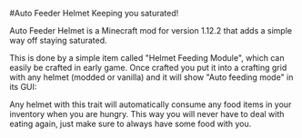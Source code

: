 #Auto Feeder Helmet
Keeping you saturated!

Auto Feeder Helmet is a Minecraft mod for version 1.12.2 that adds a simple way off staying saturated.

This is done by a simple item called "Helmet Feeding Module", which can easily be crafted in early game.
Once crafted you put it into a crafting grid with any helmet (modded or vanilla)
and it will show "Auto feeding mode" in its GUI:

Any helmet with this trait will automatically consume any food items in your inventory when you are hungry.
This way you will never have to deal with eating again,  just make sure to always have some food with you.
